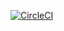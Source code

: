 [![CircleCI](https://dl.circleci.com/status-badge/img/circleci/LJSXss1i2eBTa7FLgXKe1p/EhUtF7yiqMjyGD5bxm8sAU/tree/main.svg?style=svg)](https://dl.circleci.com/status-badge/redirect/circleci/LJSXss1i2eBTa7FLgXKe1p/EhUtF7yiqMjyGD5bxm8sAU/tree/main)
